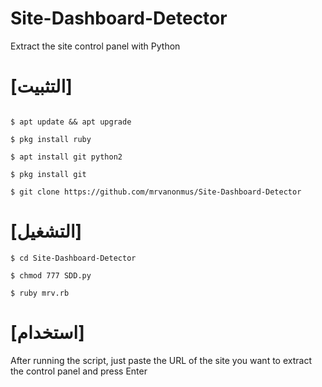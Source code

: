 # Site-Dashboard-Detector
Extract the site control panel with Python 

# [التثبيت] 
```

$ apt update && apt upgrade

$ pkg install ruby 

$ apt install git python2

$ pkg install git

$ git clone https://github.com/mrvanonmus/Site-Dashboard-Detector
```
# [التشغيل] 
```
$ cd Site-Dashboard-Detector

$ chmod 777 SDD.py

$ ruby mrv.rb
```
# [استخدام]
After running the script, just paste the URL of the site you want to extract the control panel and press Enter
